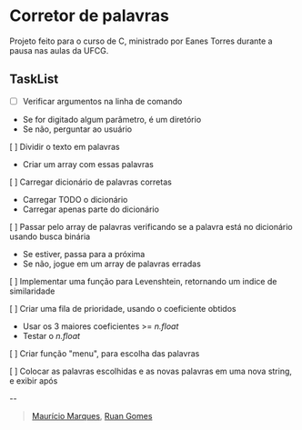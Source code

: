 # Corretor de palavras

Projeto feito para o curso de C, ministrado por Eanes Torres durante a pausa nas aulas da UFCG.

## **TaskList**

- [ ] Verificar argumentos na linha de comando

* Se for digitado algum parâmetro, é um diretório
* Se não, perguntar ao usuário

[ ] Dividir o texto em palavras

* Criar um array com essas palavras

[ ] Carregar dicionário de palavras corretas

* Carregar TODO o dicionário
* Carregar apenas parte do dicionário

[ ] Passar pelo array de palavras verificando se a palavra está no dicionário usando busca binária

* Se estiver, passa para a próxima
* Se não, jogue em um array de palavras erradas

[ ] Implementar uma função para Levenshtein, retornando um indice de similaridade

[ ] Criar uma fila de prioridade, usando o coeficiente obtidos

* Usar os 3 maiores coeficientes >= *n.float*
* Testar o *n.float*

[ ] Criar função "menu", para escolha das palavras

[ ] Colocar as palavras escolhidas e as novas palavras em uma nova string, e exibir após

--

> [Maurício Marques](https://github.com/marques596), [Ruan Gomes](https://github.com/ruanGOA)



